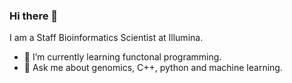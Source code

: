 ### Hi there 👋

I am a Staff Bioinformatics Scientist at Illumina.

- 🌱 I’m currently learning functonal programming.
- 💬 Ask me about genomics, C++, python and machine learning.

<!--
**olest/olest** is a ✨ _special_ ✨ repository because its `README.md` (this file) appears on your GitHub profile.

Here are some ideas to get you started:

- 🔭 I’m currently working on ...
- 🌱 I’m currently learning ...
- 👯 I’m looking to collaborate on ...
- 🤔 I’m looking for help with ...
- 💬 Ask me about ...
- 📫 How to reach me: ...
- 😄 Pronouns: ...
- ⚡ Fun fact: ...
-->
